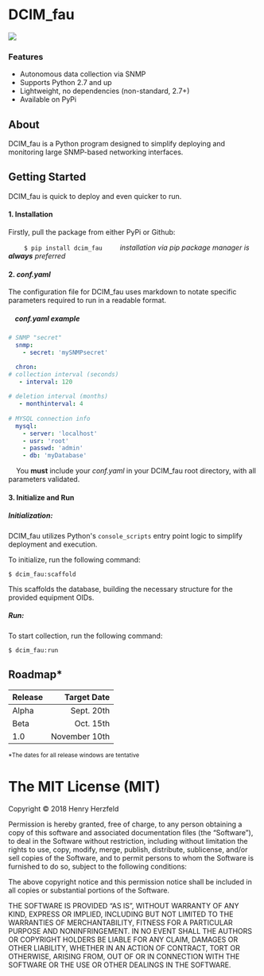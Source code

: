 DCIM_fau 
==========

![](https://img.shields.io/badge/build-alpha-blue.svg)

### Features

- Autonomous data collection via SNMP 
- Supports Python 2.7 and up
- Lightweight, no dependencies (non-standard, 2.7+)
- Available on PyPi

About
-------------

DCIM_fau is a Python program designed to simplify deploying and monitoring large SNMP-based networking interfaces.



Getting Started 
----
DCIM_fau is quick to deploy and even quicker to run.

#### 1. Installation
Firstly, pull the package from either PyPi or Github:

 &nbsp; &nbsp; &nbsp; &nbsp; `$ pip install dcim_fau` &nbsp; &nbsp; &nbsp; &nbsp; _installation via pip package manager is **always** preferred_

#### 2. _conf.yaml_
The configuration file for DCIM_fau uses markdown to notate specific parameters required to run in a readable format.
 
 ##### &nbsp; &nbsp; _conf.yaml_ example
```YAML    
# SNMP "secret"
  snmp:
    - secret: 'mySNMPsecret'

  chron:
# collection interval (seconds)
   - interval: 120
   
# deletion interval (months)
   - monthinterval: 4
 
# MYSQL connection info
  mysql:
    - server: 'localhost'
    - usr: 'root'
    - passwd: 'admin'
    - db: 'myDatabase'
```
        
 &nbsp; &nbsp; You **must** include your _conf.yaml_ in your DCIM_fau root directory, with all parameters validated.

#### 3. Initialize and Run
##### Initialization:

DCIM_fau utilizes Python's `console_scripts` entry point logic to simplify deployment and execution.

To initialize, run the following command:

`$ dcim_fau:scaffold`

This scaffolds the database, building the necessary structure for the provided equipment OIDs.

##### Run:
To start collection, run the following command:

`$ dcim_fau:run`

Roadmap*
-------

| Release   | Target Date |
| :--------- | -----:|
| Alpha     | Sept. 20th |
| Beta      | Oct. 15th    | 
| 1.0       | November 10th |

<sup>*The dates for all release windows are tentative</sup>

The MIT License (MIT)
=====================

Copyright © 2018 Henry Herzfeld

Permission is hereby granted, free of charge, to any person
obtaining a copy of this software and associated documentation
files (the “Software”), to deal in the Software without
restriction, including without limitation the rights to use,
copy, modify, merge, publish, distribute, sublicense, and/or sell
copies of the Software, and to permit persons to whom the
Software is furnished to do so, subject to the following
conditions:

The above copyright notice and this permission notice shall be
included in all copies or substantial portions of the Software.

THE SOFTWARE IS PROVIDED “AS IS”, WITHOUT WARRANTY OF ANY KIND,
EXPRESS OR IMPLIED, INCLUDING BUT NOT LIMITED TO THE WARRANTIES
OF MERCHANTABILITY, FITNESS FOR A PARTICULAR PURPOSE AND
NONINFRINGEMENT. IN NO EVENT SHALL THE AUTHORS OR COPYRIGHT
HOLDERS BE LIABLE FOR ANY CLAIM, DAMAGES OR OTHER LIABILITY,
WHETHER IN AN ACTION OF CONTRACT, TORT OR OTHERWISE, ARISING
FROM, OUT OF OR IN CONNECTION WITH THE SOFTWARE OR THE USE OR
OTHER DEALINGS IN THE SOFTWARE.
